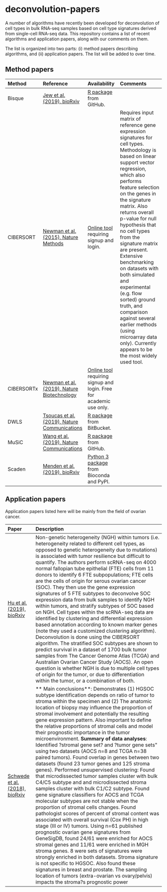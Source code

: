 # deconvolution-papers

A number of algorithms have recently been developed for deconvolution of cell types in bulk RNA-seq samples based on cell type signatures derived from single-cell RNA-seq data. This repository contains a list of recent algorithms and application papers, along with our comments on them.

The list is organized into two parts: (i) method papers describing algorithms, and (ii) application papers. The list will be added to over time.



## Method papers

Method | Reference | Availability | Comments
:----- | :-------- | :----------- | :-------
Bisque | [Jew et al. (2019), bioRxiv](https://www.biorxiv.org/content/10.1101/669911v1) | [R package](https://github.com/cozygene/bisque) from GitHub. | 
CIBERSORT | [Newman et al. (2015), Nature Methods](https://www.nature.com/articles/nmeth.3337) | [Online tool](https://cibersort.stanford.edu/) requiring signup and login. | Requires input matrix of reference gene expression signatures for cell types. Methodology is based on linear support vector regression, which also performs feature selection on the genes in the signature matrix. Also returns overall p-value for null hypothesis that no cell types from the signature matrix are present. Extensive benchmarking on datasets with both simulated and experimental (e.g. flow sorted) ground truth, and comparison against several earlier methods (using microarray data only). Currently appears to be the most widely used tool.
CIBERSORTx | [Newman et al. (2019), Nature Biotechnology](https://www.nature.com/articles/s41587-019-0114-2) | [Online tool](https://cibersortx.stanford.edu/) requiring signup and login. Free for academic use only. | 
DWLS | [Tsoucas et al. (2019), Nature Communications](https://www.nature.com/articles/s41467-019-10802-z) | [R package](https://bitbucket.org/yuanlab/dwls/src/default/) from BitBucket. | 
MuSiC | [Wang et al. (2019), Nature Communications](https://www.nature.com/articles/s41467-018-08023-x) | [R package](https://github.com/xuranw/MuSiC) from GitHub. | 
Scaden | [Menden et al. (2019), bioRxiv](https://www.biorxiv.org/content/10.1101/659227v1) | [Python 3 package](https://github.com/KevinMenden/scaden) from Bioconda and PyPI. | 



## Application papers

Application papers listed here will be mainly from the field of ovarian cancer.


Paper | Description
:---- | :----------
[Hu et al. (2019), bioRxiv](https://www.biorxiv.org/content/10.1101/672626v1) | Non-genetic heterogeneity (NGH) within tumors (i.e. heterogeneity related to different cell types, as opposed to genetic heterogeneity due to mutations) is associated with tumor resilience but difficult to quantify. The authors perform scRNA-seq on 4000 normal fallopian tube epithelial (FTE) cells from 11 donors to identify 6 FTE subpopulations; FTE cells are the cells of origin for serous ovarian cancer (SOC). They then use the gene expression signatures of 5 FTE subtypes to deconvolve SOC expression data from bulk samples to identify NGH within tumors, and stratify subtypes of SOC based on NGH. Cell types within the scRNA-seq data are identified by clustering and differential expression based annotation according to known marker genes (note they used a customized clustering algorithm). Deconvolution is done using the CIBERSORT algorithm. The stratified SOC subtypes are shown to predict survival in a dataset of 1700 bulk tumor samples from The Cancer Genome Atlas (TCGA) and Australian Ovarian Cancer Study (AOCS). An open question is whether NGH is due to multiple cell types of origin for the tumor, or due to differentiation within the tumor, or a combination of both.
[Schwede et al. (2018), bioRxiv](https://www.biorxiv.org/content/10.1101/496406v1) | ** Main conclusions**: Demonstrates (1) HGSOC subtype identification depends on ratio of tumor to stroma within the specimen and (2) The anatomic location of biopsy may influence the proportion of stromal involvement and potentially the resulting gene expression pattern. Also important to define the relative proportions of stromal cells and model their prognostic importance in the tumor microenvironment. **Summary of data analyses**: Identified ?stromal gene set? and ?tumor gene sets" using two datasets (AOCS n=8 and TCGA n=38 paired tumors). Found overlap in genes between two datasets (found 23 tumor genes and 125 stroma genes). Performed unsupervised clustering: Found that microdissected tumor samples cluster with bulk C4/C5 subtype and and microdissected stroma samples cluster with bulk C1/C2 subtype. Found gene signature classifiers for AOCS and TCGA molecular subtypes are not stable when the proportion of stromal cells changes. Found pathologist scores of percent of stromal content was associated with overall survival (Cox PH) in high stage (III or IV) tumors. Using n=61 published prognostic ovarian gene signatures from GeneSigDB, found 24/61 were enriched for AOCS stromal genes and 11/61 were enriched in MGH stroma genes. 8 were sets of signatures were strongly enriched in both datasets. Stroma signature is not specific to HGSOC. Also found these signatures in breast and prostate. The sampling location of tumors (extra-ovarian vs ovary/pelvis) impacts the stroma?s prognostic power 



